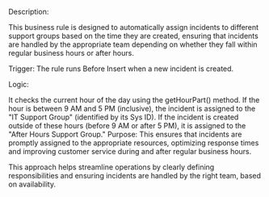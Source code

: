 Description:

This business rule is designed to automatically assign incidents to different support groups based on the time they are created, ensuring that incidents are handled by the appropriate team depending on whether they fall within regular business hours or after hours.

Trigger: The rule runs Before Insert when a new incident is created.

Logic:

It checks the current hour of the day using the getHourPart() method.
If the hour is between 9 AM and 5 PM (inclusive), the incident is assigned to the "IT Support Group" (identified by its Sys ID).
If the incident is created outside of these hours (before 9 AM or after 5 PM), it is assigned to the "After Hours Support Group."
Purpose: This ensures that incidents are promptly assigned to the appropriate resources, optimizing response times and improving customer service during and after regular business hours.

This approach helps streamline operations by clearly defining responsibilities and ensuring incidents are handled by the right team, based on availability.
